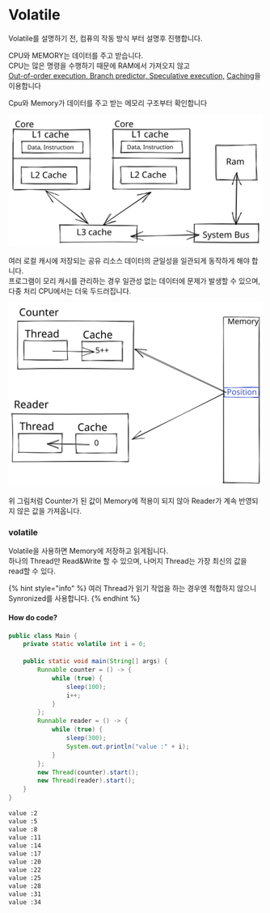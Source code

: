 # Volatile

Volatile를 설명하기 전, 컴퓨의 작동 방식 부터 설명후 진행합니다.



CPU와 MEMORY는 데이터를 주고 받습니다.\
CPU는 많은 명령을 수행하기 때문에 RAM에서 가져오지 않고 \
[Out-of-order execution, ](https://en.wikipedia.org/wiki/Out-of-order\_execution)[Branch predictor, ](https://en.wikipedia.org/wiki/Branch\_predictor)[Speculative execution,](https://en.wikipedia.org/wiki/Speculative\_execution) [Caching](https://en.wikipedia.org/wiki/CPU\_cache)을  이용합니다

Cpu와 Memory가 데이터를 주고 받는 메모리 구조부터 확인합니다

<img src="../../../.gitbook/assets/file.drawing (16) (1).svg" alt="Cpu&#x26;Memory" class="gitbook-drawing">

여러 로컬 캐시에 저장되는 공유 리소스 데이터의 균일성을 일관되게 동작하게 해야 합니다.\
프로그램이  모리 캐시를 관리하는 경우 일관성 없는 데이터에 문제가 발생할 수 있으며, 다중 처리 CPU에서는 더욱 두드러집니다.

<img src="../../../.gitbook/assets/file.drawing (4).svg" alt="" class="gitbook-drawing">

위 그림처럼 Counter가 된 값이 Memory에 적용이 되지 않아 Reader가 계속 반영되지 않은 값을 가져옵니다.

### volatile

Volatile을 사용하면 Memory에 저장하고 읽게됩니다.\
하나의 Thread만 Read\&Write 할 수 있으며, 나머지 Thread는 가장 최신의 값을 read할 수 있다.

{% hint style="info" %}
여러 Thread가 읽기 작업을 하는 경우엔 적합하지 않으니 Synronized를 사용합니다.
{% endhint %}

#### How do code?

```java
public class Main {
    private static volatile int i = 0;

    public static void main(String[] args) {
        Runnable counter = () -> {
            while (true) {
                sleep(100);
                i++;
            }
        };
        Runnable reader = () -> {
            while (true) {
                sleep(300);
                System.out.println("value :" + i);
            }
        };
        new Thread(counter).start();
        new Thread(reader).start();
    }
}
```

```
value :2
value :5
value :8
value :11
value :14
value :17
value :20
value :22
value :25
value :28
value :31
value :34
```

